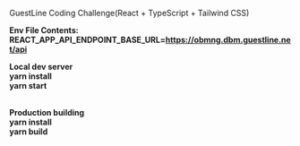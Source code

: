 GuestLine Coding Challenge(React + TypeScript + Tailwind CSS)

<b>Env File Contents:<b>
REACT_APP_API_ENDPOINT_BASE_URL=https://obmng.dbm.guestline.net/api

<b>Local dev server<b><br/>
yarn install<br/>
yarn start<br/><br/>
  
<b>Production building<b><br/>
yarn install<br/>
yarn build<br/>

